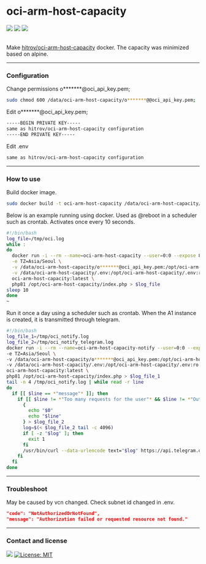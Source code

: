 # oci-arm-host-capacity
<div align=left>   
  <img src="https://img.shields.io/badge/docker-2496ED?style=flat-square&logo=docker&logoColor=white">
  <img src="https://img.shields.io/badge/RHEL-EE0000?style=flat-square&logo=red hat&logoColor=white">
  <img src="https://img.shields.io/badge/oraclecloud-F80000?style=flat-square&logo=icloud&logoColor=white">
  <br>
  <br>  
</div>

Make [hitrov/oci-arm-host-capacity](https://github.com/hitrov/oci-arm-host-capacity) docker. The capacity was minimized based on alpine.

* * *

### Configuration

Change permissions o*******@oci_api_key.pem;
```sh
sudo chmod 600 /data/oci-arm-host-capacity/o*******@@oci_api_key.pem;
```

Edit o*******@oci_api_key.pem;
```txt
-----BEGIN PRIVATE KEY-----
same as hitrov/oci-arm-host-capacity configuration
-----END PRIVATE KEY-----
```

Edit .env
```txt
same as hitrov/oci-arm-host-capacity configuration
```

* * *

### How to use

Build docker image.

```sh
sudo docker build -t oci-arm-host-capacity /data/oci-arm-host-capacity/dockerfile
```

Below is an example running using docker. Used as @reboot in a scheduler such as crontab. Activates once every 10 seconds.
```sh
#!/bin/bash
log_file=/tmp/oci.log
while :
do
  docker run -i --rm --name=oci-arm-host-capacity --user=0:0 --expose 80/tcp \
  -e TZ=Asia/Seoul \
  -v /data/oci-arm-host-capacity/o*******@oci_api_key.pem:/opt/oci-arm-host-capacity/o*******@oci_api_key.pem:ro \
  -v /data/oci-arm-host-capacity/.env:/opt/oci-arm-host-capacity/.env:ro \
  oci-arm-host-capacity:latest \
  php81 /opt/oci-arm-host-capacity/index.php > $log_file
sleep 10
done
~
```

Run it once a day using a scheduler such as crontab. When the A1 instance is created, it is transmitted through telegram.
```sh
#!/bin/bash
log_file_1=/tmp/oci_notify.log
log_file_2=/tmp/oci_notify_telegram.log
docker run -i --rm --name=oci-arm-host-capacity-notify --user=0:0 --expose 80/tcp \
-e TZ=Asia/Seoul \
-v /data/oci-arm-host-capacity/o*******@oci_api_key.pem:/opt/oci-arm-host-capacity/o*******@oci_api_key.pem:ro \
-v /data/oci-arm-host-capacity/.env:/opt/oci-arm-host-capacity/.env:ro \
oci-arm-host-capacity:latest \
php81 /opt/oci-arm-host-capacity/index.php > $log_file_1
tail -n 4 /tmp/oci_notify.log | while read -r line
do
  if [[ $line == *"message"* ]]; then
    if [[ $line != *"Too many requests for the user"* && $line != *"Out of host capacity."* ]]; then
      {
        echo "$0"
        echo "$line"
      } > $log_file_2
      log=$(< $log_file_2 tail -c 4096)
      if [ -z "$log" ]; then
        exit 1
      fi
      /usr/bin/curl --data-urlencode text="$log" https://api.telegram.org/bot**********************************************/sendMessage?chat_id=**********
    fi
  fi
done
```

* * *

### Troubleshoot

May be caused by vcn changed. Check subnet id changed in .env.
```json
"code": "NotAuthorizedOrNotFound",
"message": "Authorization failed or requested resource not found."
```

* * *

### Contact and license

<a href="mailto:xqbty8po-dntco43u@yahoo.com" target="_blank"><img src="https://img.shields.io/badge/yahoo!-6001D2?style=flat-square&logo=yahoo!&logoColor=white"/></a>
[![License: MIT](https://img.shields.io/badge/License-MIT-yellow.svg)](https://opensource.org/licenses/MIT)
